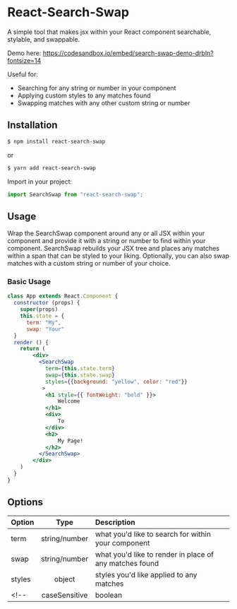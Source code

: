 # React-Search-Swap

A simple tool that makes jsx within your React component searchable, stylable, and swappable.

Demo here: https://codesandbox.io/embed/search-swap-demo-drbln?fontsize=14

Useful for:

- Searching for any string or number in your component
- Applying custom styles to any matches found
- Swapping matches with any other custom string or number

## Installation

```bash
$ npm install react-search-swap
```

or

```bash
$ yarn add react-search-swap
```

Import in your project:

```javascript
import SearchSwap from "react-search-swap";
```

## Usage

Wrap the SearchSwap component around any or all JSX within your component and provide it with a string or number to find within your component. SearchSwap rebuilds your JSX tree and places any matches within a span that can be styled to your liking. Optionally, you can also swap matches with a custom string or number of your choice.

### Basic Usage

```jsx
class App extends React.Component {
  constructor (props) {
    super(props)
    this.state = {
      term: "My",
      swap: "Your"
  }
  render () {
    return (
        <div>
          <SearchSwap
            term={this.state.term}
            swap={this.state.swap}
            styles={{background: "yellow", color: "red"}}
           >
            <h1 style={{ fontWeight: "bold" }}>
                Welcome
            </h1>
            <div>
                To
            </div>
            <h2>
                My Page!
            </h2>
          </SearchSwap>
        </div>
    )
  }
}
```

## Options

| Option |     Type      | Description                                             |
| :----- | :-----------: | :------------------------------------------------------ |
| term   | string/number | what you'd like to search for within your component     |
| swap   | string/number | what you'd like to render in place of any matches found |
| styles |    object     | styles you'd like applied to any matches                |
| <!--   | caseSensitive | boolean                                                 | whether or not you'd like your search to be case sensitive | --> |

```

```
